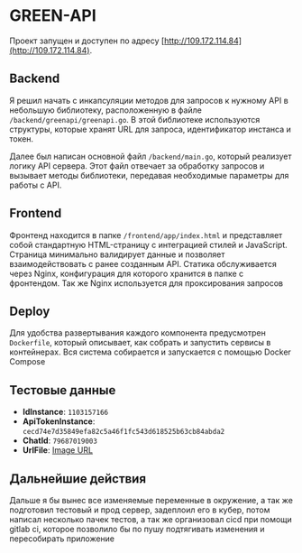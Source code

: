 # GREEN-API
Проект запущен и доступен по адресу [http://109.172.114.84](http://109.172.114.84).

## Backend
Я решил начать с инкапсуляции методов для запросов к нужному API в небольшую библиотеку, расположенную в файле `/backend/greenapi/greenapi.go`. В этой библиотеке используются структуры, которые хранят URL для запроса, идентификатор инстанса и токен.

Далее был написан основной файл `/backend/main.go`, который реализует логику API сервера. Этот файл отвечает за обработку запросов и вызывает методы библиотеки, передавая необходимые параметры для работы с API.

## Frontend
Фронтенд находится в папке `/frontend/app/index.html` и представляет собой стандартную HTML-страницу с интеграцией стилей и JavaScript. Страница минимально валидирует данные и позволяет взаимодействовать с ранее созданным API. Статика обслуживается через Nginx, конфигурация для которого хранится в папке с фронтендом. Так же Nginx используется для проксирования запросов

## Deploy
Для удобства развертывания каждого компонента предусмотрен `Dockerfile`, который описывает, как собрать и запустить сервисы в контейнерах. Вся система собирается и запускается с помощью Docker Compose

## Тестовые данные
- **IdInstance**: `1103157166`
- **ApiTokenInstance**: `cecd74e7d35849efa82c5a46f1fc543d618525b63cb84abda2`
- **ChatId**: `79687019003`
- **UrlFile**: [Image URL](https://sun9-37.userapi.com/impg/rWmGseJlnzKZjgbL9qNstDQyYpw7lo5S80Scgg/saRRNI0Crho.jpg?size=1170x1143&quality=95&sign=1b5e80e430c6338c90c9a4e06d2775b7&type=album)

## Дальнейшие действия
Дальше я бы вынес все изменяемые переменные в окружение, а так же подготовил тестовый и прод сервер, задеплоил его в кубер, потом написал несколько пачек тестов, а так же организовал cicd при помощи gitlab ci, которое позволило бы по пушу подтягивать изменения и пересобирать приложение